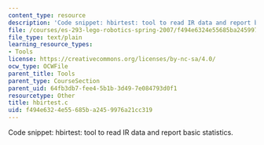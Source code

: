 ```yaml
---
content_type: resource
description: 'Code snippet: hbirtest: tool to read IR data and report basic statistics.'
file: /courses/es-293-lego-robotics-spring-2007/f494e6324e55685ba2459976a21cc319_hbirtest.c
file_type: text/plain
learning_resource_types:
- Tools
license: https://creativecommons.org/licenses/by-nc-sa/4.0/
ocw_type: OCWFile
parent_title: Tools
parent_type: CourseSection
parent_uid: 64fb3db7-fee4-5b1b-3d49-7e084793d0f1
resourcetype: Other
title: hbirtest.c
uid: f494e632-4e55-685b-a245-9976a21cc319
---
```

Code snippet: hbirtest: tool to read IR data and report basic statistics.